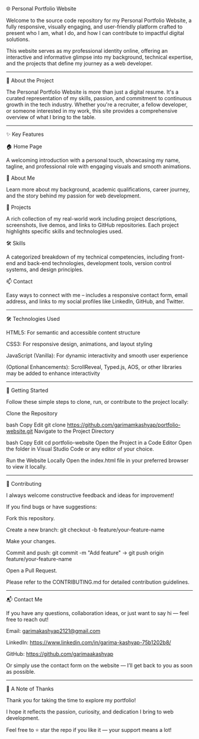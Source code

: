 🌐 Personal Portfolio Website



Welcome to the source code repository for my Personal Portfolio Website, a fully responsive, visually engaging, and user-friendly platform crafted to present who I am, what I do, and how I can contribute to impactful digital solutions.

This website serves as my professional identity online, offering an interactive and informative glimpse into my background, technical expertise, and the projects that define my journey as a web developer.

-------------------------------------------------------------------------------------------------------------------------------------------------------------------

📌 About the Project


The Personal Portfolio Website is more than just a digital resume. It's a curated representation of my skills, passion, and commitment to continuous growth in the tech industry. Whether you're a recruiter, a fellow developer, or someone interested in my work, this site provides a comprehensive overview of what I bring to the table.

-------------------------------------------------------------------------------------------------------------------------------------------------------------------

✨ Key Features


🏠 Home Page


A welcoming introduction with a personal touch, showcasing my name, tagline, and professional role with engaging visuals and smooth animations.

👤 About Me


Learn more about my background, academic qualifications, career journey, and the story behind my passion for web development.

💼 Projects


A rich collection of my real-world work including project descriptions, screenshots, live demos, and links to GitHub repositories. Each project highlights specific skills and technologies used.

🛠️ Skills


A categorized breakdown of my technical competencies, including front-end and back-end technologies, development tools, version control systems, and design principles.

📫 Contact


Easy ways to connect with me – includes a responsive contact form, email address, and links to my social profiles like LinkedIn, GitHub, and Twitter.

------------------------------------------------------------------------------------------------------------------------------------------------------------------

🛠️ Technologies Used


HTML5: For semantic and accessible content structure



CSS3: For responsive design, animations, and layout styling



JavaScript (Vanilla): For dynamic interactivity and smooth user experience



(Optional Enhancements): ScrollReveal, Typed.js, AOS, or other libraries may be added to enhance interactivity


------------------------------------------------------------------------------------------------------------------------------------------------------------------



🚀 Getting Started


Follow these simple steps to clone, run, or contribute to the project locally:

Clone the Repository

bash
Copy
Edit
git clone https://github.com/garimamkashyap/portfolio-website.git
Navigate to the Project Directory

bash
Copy
Edit
cd portfolio-website
Open the Project in a Code Editor
Open the folder in Visual Studio Code or any editor of your choice.

Run the Website Locally
Open the index.html file in your preferred browser to view it locally.

------------------------------------------------------------------------------------------------------------------------------------------------------------------

🤝 Contributing


I always welcome constructive feedback and ideas for improvement! 

If you find bugs or have suggestions:



Fork this repository.

Create a new branch: git checkout -b feature/your-feature-name



Make your changes.



Commit and push: git commit -m "Add feature" → git push origin feature/your-feature-name



Open a Pull Request.



Please refer to the CONTRIBUTING.md for detailed contribution guidelines.


------------------------------------------------------------------------------------------------------------------------------------------------------------------

📬 Contact Me


If you have any questions, collaboration ideas, or just want to say hi — feel free to reach out!

Email: garimakashyap2121@gmail.com

LinkedIn: https://www.linkedin.com/in/garima-kashyap-75b1202b8/

GitHub: https://github.com/garimaakashyap



Or simply use the contact form on the website — I’ll get back to you as soon as possible.


------------------------------------------------------------------------------------------------------------------------------------------------------------------

🙏 A Note of Thanks


Thank you for taking the time to explore my portfolio!

I hope it reflects the passion, curiosity, and dedication I bring to web development.

Feel free to ⭐ star the repo if you like it — your support means a lot!


